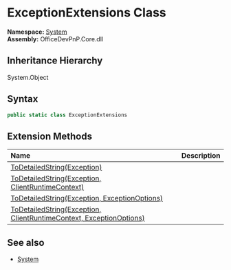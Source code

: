 # ExceptionExtensions Class
  

**Namespace:** [System](System.md)  
**Assembly:** OfficeDevPnP.Core.dll  
## Inheritance Hierarchy
System.Object  
## Syntax
```C#
public static class ExceptionExtensions
```
## Extension Methods
|**Name**|**Description**|
|:-----|:-----|
| [ToDetailedString(Exception)](System.ExceptionExtensions.6e941fa.md) | 
| [ToDetailedString(Exception, ClientRuntimeContext)](System.ExceptionExtensions.6222eeb0.md) | 
| [ToDetailedString(Exception, ExceptionOptions)](System.ExceptionExtensions.d8e5764e.md) | 
| [ToDetailedString(Exception, ClientRuntimeContext, ExceptionOptions)](System.ExceptionExtensions.2ec4636b.md) | 
## See also
- [System](System.md)
